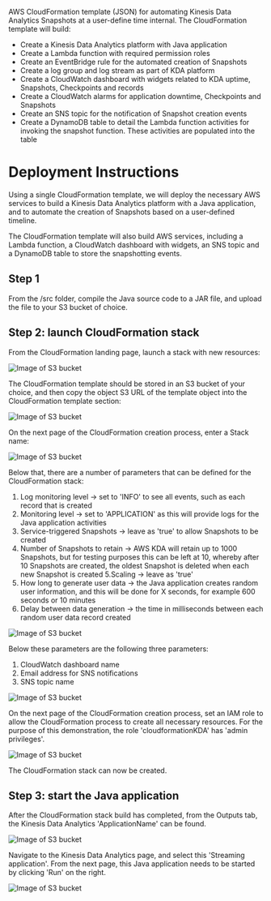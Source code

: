 AWS CloudFormation template (JSON) for automating Kinesis Data Analytics Snapshots at a user-define time internal.
The CloudFormation template will build:

- Create a Kinesis Data Analytics platform with Java application
- Create a Lambda function with required permission roles
- Create an EventBridge rule for the automated creation of Snapshots
- Create a log group and log stream as part of KDA platform
- Create a CloudWatch dashboard with widgets related to KDA uptime, Snapshots, Checkpoints and records
- Create a CloudWatch alarms for application downtime, Checkpoints and Snapshots
- Create an SNS topic for the notification of Snapshot creation events
- Create a DynamoDB table to detail the Lambda function activities for invoking the snapshot function. These activities are populated into the table

# Deployment Instructions

Using a single CloudFormation template, we will deploy the necessary AWS services to build a Kinesis Data Analytics platform with a Java application, and to automate the creation of Snapshots based on a user-defined timeline.

The CloudFormation template will also build AWS services, including a Lambda function, a CloudWatch dashboard with widgets, an SNS topic and a DynamoDB table to store the snapshotting events.

## Step 1

From the /src folder, compile the Java source code to a JAR file, and upload the file to your S3 bucket of choice.


## Step 2: launch CloudFormation stack

From the CloudFormation landing page, launch a stack with new resources:


![Image of S3 bucket](https://github.com/riskfocus/rfs-kda-snapshot/blob/master/Images/100.png)


The CloudFormation template should be stored in an S3 bucket of your choice, and then copy the object S3 URL of the template object into the CloudFormation template section:


![Image of S3 bucket](https://github.com/riskfocus/rfs-kda-snapshot/blob/master/Images/14.png)


On the next page of the CloudFormation creation process, enter a Stack name:


![Image of S3 bucket](https://github.com/riskfocus/rfs-kda-snapshot/blob/master/Images/1.png)


Below that, there are a number of parameters that can be defined for the CloudFormation stack:

  1. Log monitoring level → set to 'INFO' to see all events, such as each record that is created
  2. Monitoring level → set to 'APPLICATION' as this will provide logs for the Java application activities
  3. Service-triggered Snapshots → leave as 'true' to allow Snapshots to be created
  4. Number of Snapshots to retain → AWS KDA will retain up to 1000 Snapshots, but for testing purposes this can be left at 10, whereby after 10 Snapshots are created, the oldest Snapshot is deleted when each new Snapshot is created
  5.Scaling → leave as 'true'
  6. How long to generate user data → the Java application creates random user information, and this will be done for X seconds, for example 600 seconds or 10 minutes
  7. Delay between data generation → the time in milliseconds between each random user data record created


![Image of S3 bucket](https://github.com/riskfocus/rfs-kda-snapshot/blob/master/Images/2.png)


Below these parameters are the following three parameters:

  1. CloudWatch dashboard name
  2. Email address for SNS notifications
  3. SNS topic name


![Image of S3 bucket](https://github.com/riskfocus/rfs-kda-snapshot/blob/master/Images/3.png)


On the next page of the CloudFormation creation process, set an IAM role to allow the CloudFormation process to create all necessary resources.
For the purpose of this demonstration, the role 'cloudformationKDA' has 'admin privileges'.


![Image of S3 bucket](https://github.com/riskfocus/rfs-kda-snapshot/blob/master/Images/4.png)


The CloudFormation stack can now be created.


## Step 3: start the Java application

After the CloudFormation stack build has completed, from the Outputs tab, the Kinesis Data Analytics 'ApplicationName' can be found.


![Image of S3 bucket](https://github.com/riskfocus/rfs-kda-snapshot/blob/master/Images/16.png)


Navigate to the Kinesis Data Analytics page, and select this 'Streaming application'. From the next page, this Java application needs to be started by clicking 'Run' on the right.


![Image of S3 bucket](https://github.com/riskfocus/rfs-kda-snapshot/blob/master/Images/103.png)


